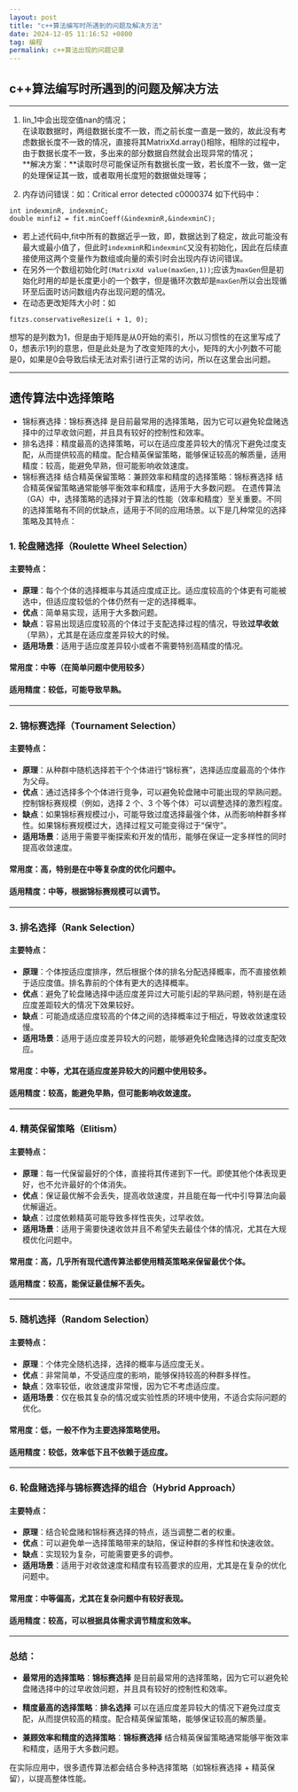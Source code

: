 ```yaml
---
layout: post
title: "c++算法编写时所遇到的问题及解决方法"
date: 2024-12-05 11:16:52 +0800
tag: 编程
permalink: c++算法出现的问题记录
---
```

## c++算法编写时所遇到的问题及解决方法

***
1. Iin_1中会出现空值nan的情况；  
在读取数据时，两组数据长度不一致，而之前长度一直是一致的，故此没有考虑数据长度不一致的情况，直接将其MatrixXd.array()相除，相除的过程中，由于数据长度不一致，多出来的部分数据自然就会出现异常的情况；  
**解决方案：**读取时尽可能保证所有数据长度一致，若长度不一致，做一定的处理保证其一致，或者取用长度短的数据做处理等；

2. 内存访问错误：如：Critical error detected c0000374
如下代码中：

```  
int indexminR, indexminC;
double minfi2 = fit.minCoeff(&indexminR,&indexminC);
```  
* 若上述代码中,fit中所有的数据近乎一致，即，数据达到了稳定，故此可能没有最大或最小值了，但此时`indexminR`和`indexminC`又没有初始化，因此在后续直接使用这两个变量作为数组或向量的索引时会出现内存访问错误。  
* 在另外一个数组初始化时`(MatrixXd value(maxGen,1))`;应该为`maxGen`但是初始化时用的却是长度更小的一个数字，但是循环次数却是`maxGen`所以会出现循环至后面时访问数组内存出现问题的情况。
* 在动态更改矩阵大小时：如
```
fitzs.conservativeResize(i + 1, 0);
```
想写的是列数为1，但是由于矩阵是从0开始的索引，所以习惯性的在这里写成了0，想表示1列的意思，但是此处是为了改变矩阵的大小，矩阵的大小列数不可能是0，如果是0会导致后续无法对索引进行正常的访问，所以在这里会出问题。

___
## 遗传算法中选择策略
* 锦标赛选择：锦标赛选择 是目前最常用的选择策略，因为它可以避免轮盘赌选择中的过早收敛问题，并且具有较好的控制性和效率。
* 排名选择：精度最高的选择策略，可以在适应度差异较大的情况下避免过度支配，从而提供较高的精度。配合精英保留策略，能够保证较高的解质量，适用精度：较高，能避免早熟，但可能影响收敛速度。
* 锦标赛选择 结合精英保留策略：兼顾效率和精度的选择策略：锦标赛选择 结合精英保留策略通常能够平衡效率和精度，适用于大多数问题。
  在遗传算法（GA）中，选择策略的选择对于算法的性能（效率和精度）至关重要。不同的选择策略有不同的优缺点，适用于不同的应用场景。以下是几种常见的选择策略及其特点：

### 1. **轮盘赌选择（Roulette Wheel Selection）**

#### 主要特点：
- **原理**：每个个体的选择概率与其适应度成正比。适应度较高的个体更有可能被选中，但适应度较低的个体仍然有一定的选择概率。
- **优点**：简单易实现，适用于大多数问题。
- **缺点**：容易出现适应度较高的个体过于支配选择过程的情况，导致**过早收敛**（早熟），尤其是在适应度差异较大的时候。
- **适用场景**：适用于适应度差异较小或者不需要特别高精度的情况。

#### 常用度：中等（在简单问题中使用较多）

#### 适用精度：**较低**，可能导致早熟。

---

### 2. **锦标赛选择（Tournament Selection）**

#### 主要特点：
- **原理**：从种群中随机选择若干个个体进行“锦标赛”，选择适应度最高的个体作为父母。
- **优点**：通过选择多个个体进行竞争，可以避免轮盘赌中可能出现的早熟问题。控制锦标赛规模（例如，选择 2 个、3 个等个体）可以调整选择的激烈程度。
- **缺点**：如果锦标赛规模过小，可能导致过度选择最强个体，从而影响种群多样性。如果锦标赛规模过大，选择过程又可能变得过于“保守”。
- **适用场景**：适用于需要平衡探索和开发的情形，能够在保证一定多样性的同时提高收敛速度。

#### 常用度：**高**，特别是在中等复杂度的优化问题中。

#### 适用精度：**中等**，根据锦标赛规模可以调节。

---

### 3. **排名选择（Rank Selection）**

#### 主要特点：
- **原理**：个体按适应度排序，然后根据个体的排名分配选择概率，而不直接依赖于适应度值。排名靠前的个体有更大的选择概率。
- **优点**：避免了轮盘赌选择中适应度差异过大可能引起的早熟问题，特别是在适应度差距较大的情况下效果较好。
- **缺点**：可能造成适应度较高的个体之间的选择概率过于相近，导致收敛速度较慢。
- **适用场景**：适用于适应度差异较大的问题，能够避免轮盘赌选择的过度支配效应。

#### 常用度：**中等**，尤其在适应度差异较大的问题中使用较多。

#### 适用精度：**较高**，能避免早熟，但可能影响收敛速度。

---

### 4. **精英保留策略（Elitism）**

#### 主要特点：
- **原理**：每一代保留最好的个体，直接将其传递到下一代。即使其他个体表现更好，也不允许最好的个体消失。
- **优点**：保证最优解不会丢失，提高收敛速度，并且能在每一代中引导算法向最优解逼近。
- **缺点**：过度依赖精英可能导致多样性丧失，过早收敛。
- **适用场景**：适用于需要快速收敛并且不希望失去最佳个体的情况，尤其在大规模优化问题中。

#### 常用度：**高**，几乎所有现代遗传算法都使用精英策略来保留最优个体。

#### 适用精度：**较高**，能保证最佳解不丢失。

---

### 5. **随机选择（Random Selection）**

#### 主要特点：
- **原理**：个体完全随机选择，选择的概率与适应度无关。
- **优点**：非常简单，不受适应度的影响，能够保持较高的种群多样性。
- **缺点**：效率较低，收敛速度非常慢，因为它不考虑适应度。
- **适用场景**：仅在极其复杂的情况或实验性质的环境中使用，不适合实际问题的优化。

#### 常用度：**低**，一般不作为主要选择策略使用。

#### 适用精度：**较低**，效率低下且不依赖于适应度。

---

### 6. **轮盘赌选择与锦标赛选择的组合（Hybrid Approach）**

#### 主要特点：
- **原理**：结合轮盘赌和锦标赛选择的特点，适当调整二者的权重。
- **优点**：可以避免单一选择策略带来的缺陷，保证种群的多样性和快速收敛。
- **缺点**：实现较为复杂，可能需要更多的调参。
- **适用场景**：适用于对收敛速度和精度有较高要求的应用，尤其是在复杂的优化问题中。

#### 常用度：**中等偏高**，尤其在复杂问题中有较好表现。

#### 适用精度：**较高**，可以根据具体需求调节精度和效率。

---

### 总结：

- **最常用的选择策略**：**锦标赛选择** 是目前最常用的选择策略，因为它可以避免轮盘赌选择中的过早收敛问题，并且具有较好的控制性和效率。
  
- **精度最高的选择策略**：**排名选择** 可以在适应度差异较大的情况下避免过度支配，从而提供较高的精度。配合精英保留策略，能够保证较高的解质量。

- **兼顾效率和精度的选择策略**：**锦标赛选择** 结合精英保留策略通常能够平衡效率和精度，适用于大多数问题。

在实际应用中，很多遗传算法都会结合多种选择策略（如锦标赛选择 + 精英保留），以提高整体性能。

